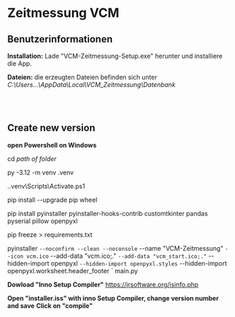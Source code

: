 # Zeitmessung VCM

## Benutzerinformationen

**Installation:** Lade "VCM-Zeitmessung-Setup.exe" herunter und installiere die App.

**Dateien:** die erzeugten Dateien befinden sich unter *C:\Users\...\AppData\Local\VCM_Zeitmessung\Datenbank*

<br><br>  

## Create new version

**open Powershell on Windows**

cd *path of folder*

py -3.12 -m venv .venv

.\.venv\Scripts\Activate.ps1

pip install --upgrade pip wheel

pip install pyinstaller pyinstaller-hooks-contrib customtkinter pandas pyserial pillow openpyxl

pip freeze > requirements.txt

pyinstaller `
  --noconfirm --clean --noconsole `
  --name "VCM-Zeitmessung" `
  --icon vcm.ico `
  --add-data "vcm.ico;." `
  --add-data "vcm_start.ico;." `
  --hidden-import openpyxl `
  --hidden-import openpyxl.styles `
  --hidden-import openpyxl.worksheet.header_footer `
  main.py

**Dowload "Inno Setup Compiler"**
https://jrsoftware.org/isinfo.php
  
**Open "installer.iss" with inno Setup Compiler, change version number and save**
**Click on "compile"**

